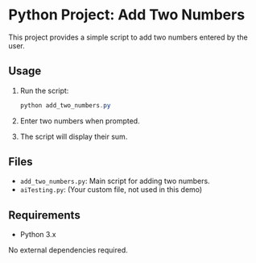# Python Project: Add Two Numbers

This project provides a simple script to add two numbers entered by the user.

## Usage

1. Run the script:
   
   ```powershell
   python add_two_numbers.py
   ```

2. Enter two numbers when prompted.
3. The script will display their sum.

## Files
- `add_two_numbers.py`: Main script for adding two numbers.
- `aiTesting.py`: (Your custom file, not used in this demo)

## Requirements
- Python 3.x

No external dependencies required.
